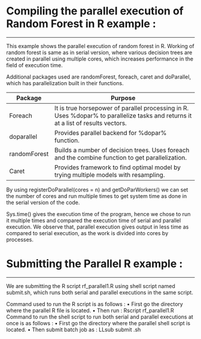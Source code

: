 # Compiling the parallel execution of Random Forest in R example :
___

This example shows the parallel execution of random forest in R. Working of random forest is same as in serial version, where various decision trees are created in parallel using multiple cores, which increases performance in the field of execution time.

Additional packages used are randomForest, foreach, caret and doParallel, which has parallelization built in their functions. 

| Package | Purpose |
| ------ | ------ |
| Foreach | It is true horsepower of parallel processing in R. Uses %dopar% to parallelize tasks and returns it at a list of results vectors. |
| doparallel | Provides parallel backend for %dopar% function. |
| randomForest | Builds a number of decision trees. Uses foreach and the combine function to get parallelization. |
| Caret | Provides framework to find optimal model by trying multiple models with resampling. |

By using registerDoParallel(cores = n) and getDoParWorkers() we can set the number of cores and run multiple times to get system time as done in the serial version of the code. 

Sys.time() gives the execution time of the program, hence we chose to run it multiple times and compared the execution time of serial and parallel execution. We observe that, parallel execution gives output in less time as compared to serial execution, as the work is divided into cores by processes.

# Submitting the Parallel R example :
___

We are submitting the R script rf_parallel1.R using shell script named submit.sh, which runs both serial and parallel executions in the same script.

Command used to run the R script is as follows :
    • First go the directory where the parallel R file is located.
    • Then run : Rscript rf_parallel1.R
Command to run the shell script to run both serial and parallel executions at once is as follows :
    • First go the directory where the parallel shell script is located.
    • Then submit batch job as : LLsub submit .sh
